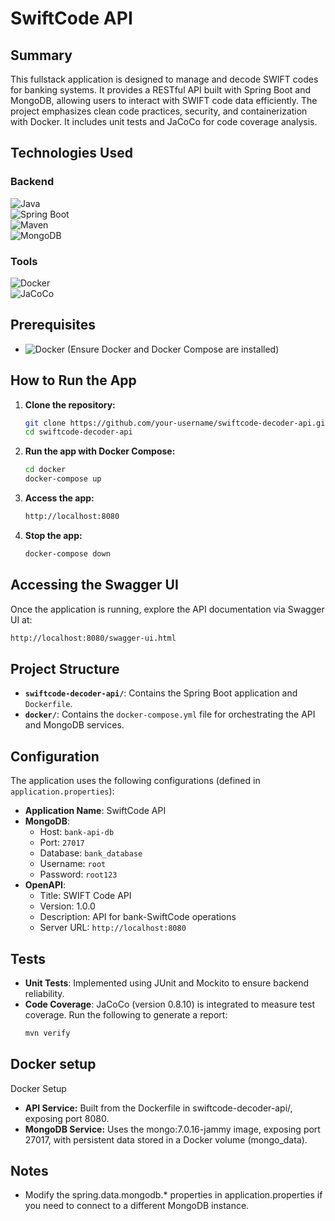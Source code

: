 # SwiftCode API

## Summary
This fullstack application is designed to manage and decode SWIFT codes for banking systems. It provides a RESTful API built with Spring Boot and MongoDB, allowing users to interact with SWIFT code data efficiently. The project emphasizes clean code practices, security, and containerization with Docker. It includes unit tests and JaCoCo for code coverage analysis.

## Technologies Used

### Backend
![Java](https://img.shields.io/badge/Java-21-blue)  
![Spring Boot](https://img.shields.io/badge/Spring%20Boot-3.4.3-brightgreen)  
![Maven](https://img.shields.io/badge/Maven-4.0.0-red)  
![MongoDB](https://img.shields.io/badge/MongoDB-7.0-green)

### Tools
![Docker](https://img.shields.io/badge/Docker-2496ED?logo=docker&logoColor=white)  
![JaCoCo](https://img.shields.io/badge/JaCoCo-0.8.10-yellow)

## Prerequisites
- ![Docker](https://img.shields.io/badge/Docker-2496ED?logo=docker&logoColor=white) (Ensure Docker and Docker Compose are installed)

## How to Run the App

1. **Clone the repository:**
    ```sh
    git clone https://github.com/your-username/swiftcode-decoder-api.git
    cd swiftcode-decoder-api
    ```
2. **Run the app with Docker Compose:**
    ```sh
    cd docker
    docker-compose up
    ```
3. **Access the app:**
    ```sh
    http://localhost:8080
    ```
4. **Stop the app:**
    ```sh
    docker-compose down
    ```
## Accessing the Swagger UI
Once the application is running, explore the API documentation via Swagger UI at:

```sh
http://localhost:8080/swagger-ui.html
```
## Project Structure
- **`swiftcode-decoder-api/`**: Contains the Spring Boot application and `Dockerfile`.
- **`docker/`**: Contains the `docker-compose.yml` file for orchestrating the API and MongoDB services.

## Configuration
The application uses the following configurations (defined in `application.properties`):
- **Application Name**: SwiftCode API
- **MongoDB**:
  - Host: `bank-api-db`
  - Port: `27017`
  - Database: `bank_database`
  - Username: `root`
  - Password: `root123`
- **OpenAPI**:
  - Title: SWIFT Code API
  - Version: 1.0.0
  - Description: API for bank-SwiftCode operations
  - Server URL: `http://localhost:8080`

## Tests
- **Unit Tests**: Implemented using JUnit and Mockito to ensure backend reliability.
- **Code Coverage**: JaCoCo (version 0.8.10) is integrated to measure test coverage. Run the following to generate a report:
    ```sh
    mvn verify
    ```

## Docker setup
Docker Setup
- **API Service:** Built from the Dockerfile in swiftcode-decoder-api/, exposing port 8080.
- **MongoDB Service:** Uses the mongo:7.0.16-jammy image, exposing port 27017, with persistent data stored in a Docker volume (mongo_data).

## Notes
- Modify the spring.data.mongodb.* properties in application.properties if you need to connect to a different MongoDB instance.